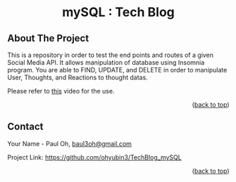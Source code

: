 
<a name="readme-top"></a>




<h1 align="center"> mySQL : Tech Blog </h1>





<!-- ABOUT THE PROJECT -->
## About The Project



This is a repository in order to test the end points and routes of a given Social Media API.
It allows manipulation of database using Insomnia program.
You are able to FIND, UPDATE, and DELETE in order to manipulate User, Thoughts, and Reactions to thought datas.



Please refer to <a href="https://drive.google.com/file/d/19qkTrU_6pediUAAFjW_T53Wqs9H11EOk/view">this</a> video for the use.



<p align="right">(<a href="#readme-top">back to top</a>)</p>








<!-- CONTACT -->
## Contact

Your Name - Paul Oh, baul3oh@gmail.com

Project Link: https://github.com/ohyubin3/TechBlog_mySQL


<p align="right">(<a href="#readme-top">back to top</a>)</p>
